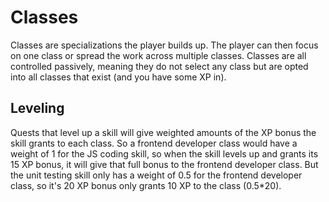 # Classes

Classes are specializations the player builds up.  The player can then focus on one
class or spread the work across multiple classes.  Classes are all controlled
passively, meaning they do not select any class but are opted into all classes that
exist (and you have some XP in).

## Leveling

Quests that level up a skill will give weighted amounts of the XP bonus the skill
grants to each class.  So a frontend developer class would have a weight of 1 for
the JS coding skill, so when the skill levels up and grants its 15 XP bonus, it will
give that full bonus to the frontend developer class.  But the unit testing skill
only has a weight of 0.5 for the frontend developer class, so it's 20 XP bonus only
grants 10 XP to the class (0.5*20).
